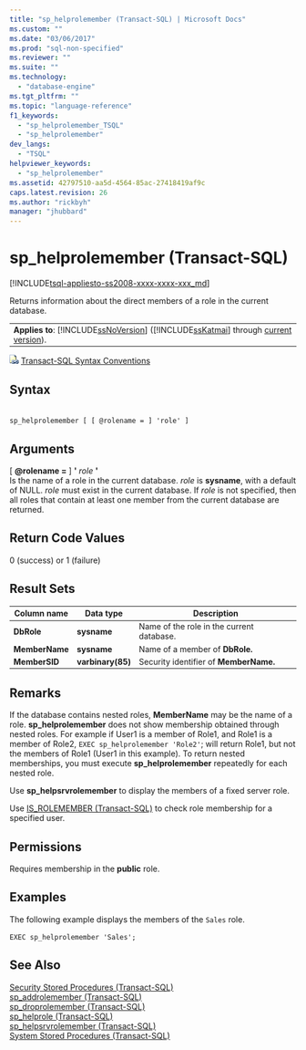 ```yaml
---
title: "sp_helprolemember (Transact-SQL) | Microsoft Docs"
ms.custom: ""
ms.date: "03/06/2017"
ms.prod: "sql-non-specified"
ms.reviewer: ""
ms.suite: ""
ms.technology: 
  - "database-engine"
ms.tgt_pltfrm: ""
ms.topic: "language-reference"
f1_keywords: 
  - "sp_helprolemember_TSQL"
  - "sp_helprolemember"
dev_langs: 
  - "TSQL"
helpviewer_keywords: 
  - "sp_helprolemember"
ms.assetid: 42797510-aa5d-4564-85ac-27418419af9c
caps.latest.revision: 26
ms.author: "rickbyh"
manager: "jhubbard"
---
```

# sp_helprolemember (Transact-SQL)
[!INCLUDE[tsql-appliesto-ss2008-xxxx-xxxx-xxx_md](../../database-engine/configure/windows/includes/tsql-appliesto-ss2008-xxxx-xxxx-xxx-md.md)]

  Returns information about the direct members of a role in the current database.  
  
||  
|-|  
|**Applies to**: [!INCLUDE[ssNoVersion](../../advanced-analytics/r-services/includes/ssnoversion-md.md)] ([!INCLUDE[ssKatmai](../../analysis-services/data-mining/includes/sskatmai-md.md)] through [current version](http://go.microsoft.com/fwlink/p/?LinkId=299658)).|  
  
 ![Topic link icon](../../database-engine/configure/windows/media/topic-link.gif "Topic link icon") [Transact-SQL Syntax Conventions](../Topic/Transact-SQL%20Syntax%20Conventions%20\(Transact-SQL\).md)  
  
## Syntax  
  
```  
  
sp_helprolemember [ [ @rolename = ] 'role' ]  
```  
  
## Arguments  
 [ **@rolename =** ] **'** *role* **'**  
 Is the name of a role in the current database. *role* is **sysname**, with a default of NULL. *role* must exist in the current database. If *role* is not specified, then all roles that contain at least one member from the current database are returned.  
  
## Return Code Values  
 0 (success) or 1 (failure)  
  
## Result Sets  
  
|Column name|Data type|Description|  
|-----------------|---------------|-----------------|  
|**DbRole**|**sysname**|Name of the role in the current database.|  
|**MemberName**|**sysname**|Name of a member of **DbRole.**|  
|**MemberSID**|**varbinary(85)**|Security identifier of **MemberName.**|  
  
## Remarks  
 If the database contains nested roles, **MemberName** may be the name of a role. **sp_helprolemember** does not show membership obtained through nested roles. For example if User1 is a member of Role1, and Role1 is a member of Role2, `EXEC sp_helprolemember 'Role2'`; will return Role1, but not the members of Role1 (User1 in this example). To return nested memberships, you must execute **sp_helprolemember** repeatedly for each nested role.  
  
 Use **sp_helpsrvrolemember** to display the members of a fixed server role.  
  
 Use [IS_ROLEMEMBER &#40;Transact-SQL&#41;](../../t-sql/functions/is-rolemember-transact-sql.md) to check role membership for a specified user.  
  
## Permissions  
 Requires membership in the **public** role.  
  
## Examples  
 The following example displays the members of the `Sales` role.  
  
```  
EXEC sp_helprolemember 'Sales';  
```  
  
## See Also  
 [Security Stored Procedures &#40;Transact-SQL&#41;](../../relational-databases/system-stored-procedures/security-stored-procedures-transact-sql.md)   
 [sp_addrolemember &#40;Transact-SQL&#41;](../../relational-databases/system-stored-procedures/sp-addrolemember-transact-sql.md)   
 [sp_droprolemember &#40;Transact-SQL&#41;](../../relational-databases/system-stored-procedures/sp-droprolemember-transact-sql.md)   
 [sp_helprole &#40;Transact-SQL&#41;](../../relational-databases/system-stored-procedures/sp-helprole-transact-sql.md)   
 [sp_helpsrvrolemember &#40;Transact-SQL&#41;](../../relational-databases/system-stored-procedures/sp-helpsrvrolemember-transact-sql.md)   
 [System Stored Procedures &#40;Transact-SQL&#41;](../../relational-databases/system-stored-procedures/system-stored-procedures-transact-sql.md)  
  
  